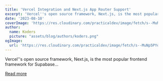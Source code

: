 ```yaml
---
title: 'Vercel Integration and Next.js App Router Support'
excerpt: 'Vercel''s open source framework, Next.js, is the most popular frontend framework for Supabase...'
date: '2023-08-10'
coverImage: 'https://res.cloudinary.com/practicaldev/image/fetch/s--MuNp5PYq--/c_imagga_scale,f_auto,fl_progressive,h_420,q_auto,w_1000/https://dev-to-uploads.s3.amazonaws.com/uploads/articles/mszfmvrgi8wo6efbfj8h.jpeg'
author:
  name: Koders
  picture: "assets/blog/authors/koders.png"
ogImage:
  url: 'https://res.cloudinary.com/practicaldev/image/fetch/s--MuNp5PYq--/c_imagga_scale,f_auto,fl_progressive,h_420,q_auto,w_1000/https://dev-to-uploads.s3.amazonaws.com/uploads/articles/mszfmvrgi8wo6efbfj8h.jpeg'
---
```


Vercel''s open source framework, Next.js, is the most popular frontend framework for Supabase...

[Read more](https://dev.to/supabase/vercel-integration-and-nextjs-app-router-support-282g)
